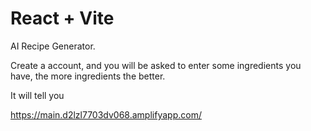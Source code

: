 # React + Vite

AI Recipe Generator.

Create a account, and you will be asked to enter some ingredients you have,
the more ingredients the better. 

It will tell you 

https://main.d2lzl7703dv068.amplifyapp.com/ 
